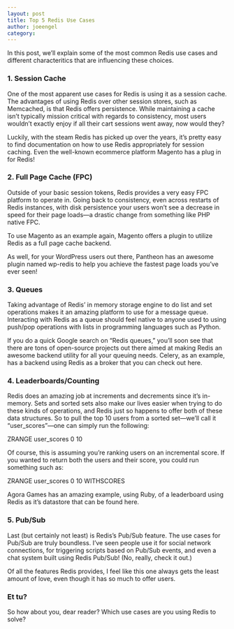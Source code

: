 ```yaml
---
layout: post
title: Top 5 Redis Use Cases
author: joeengel
category:
---
```


In this post, we’ll explain some of the most common Redis use cases and different characteritics that are influencing these choices.

### 1. Session Cache

One of the most apparent use cases for Redis is using it as a session cache. The advantages of using Redis over other session stores, such as Memcached, is that Redis offers persistence. While maintaining a cache isn’t typically mission critical with regards to consistency, most users wouldn’t exactly enjoy if all their cart sessions went away, now would they?

Luckily, with the steam Redis has picked up over the years, it’s pretty easy to find documentation on how to use Redis appropriately for session caching. Even the well-known ecommerce platform Magento has a plug in for Redis!

### 2. Full Page Cache (FPC)

Outside of your basic session tokens, Redis provides a very easy FPC platform to operate in. Going back to consistency, even across restarts of Redis instances, with disk persistence your users won’t see a decrease in speed for their page loads—a drastic change from something like PHP native FPC.

To use Magento as an example again, Magento offers a plugin to utilize Redis as a full page cache backend.

As well, for your WordPress users out there, Pantheon has an awesome plugin named wp-redis to help you achieve the fastest page loads you’ve ever seen!

### 3. Queues

Taking advantage of Redis’ in memory storage engine to do list and set operations makes it an amazing platform to use for a message queue. Interacting with Redis as a queue should feel native to anyone used to using push/pop operations with lists in programming languages such as Python.

If you do a quick Google search on “Redis queues,” you’ll soon see that there are tons of open-source projects out there aimed at making Redis an awesome backend utility for all your queuing needs. Celery, as an example, has a backend using Redis as a broker that you can check out here.

### 4. Leaderboards/Counting

Redis does an amazing job at increments and decrements since it’s in-memory. Sets and sorted sets also make our lives easier when trying to do these kinds of operations, and Redis just so happens to offer both of these data structures. So to pull the top 10 users from a sorted set—we’ll call it “user_scores”—one can simply run the following:

ZRANGE user_scores 0 10

Of course, this is assuming you’re ranking users on an incremental score. If you wanted to return both the users and their score, you could run something such as:

ZRANGE user_scores 0 10 WITHSCORES

Agora Games has an amazing example, using Ruby, of a leaderboard using Redis as it’s datastore that can be found here.

### 5. Pub/Sub

Last (but certainly not least) is Redis’s Pub/Sub feature. The use cases for Pub/Sub are truly boundless. I’ve seen people use it for social network connections, for triggering scripts based on Pub/Sub events, and even a chat system built using Redis Pub/Sub! (No, really, check it out.)

Of all the features Redis provides, I feel like this one always gets the least amount of love, even though it has so much to offer users.

### Et tu?

So how about you, dear reader? Which use cases are you using Redis to solve?
